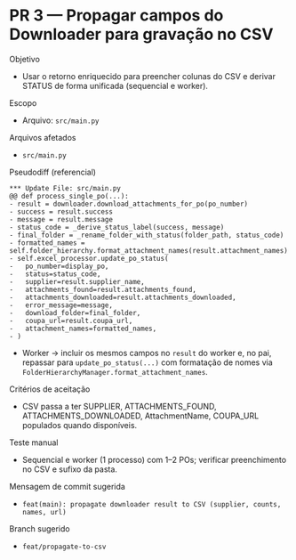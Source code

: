 # PR 3 — Propagar campos do Downloader para gravação no CSV

Objetivo
- Usar o retorno enriquecido para preencher colunas do CSV e derivar STATUS de forma unificada (sequencial e worker).

Escopo
- Arquivo: `src/main.py`

Arquivos afetados
- `src/main.py`

Pseudodiff (referencial)
```
*** Update File: src/main.py
@@ def process_single_po(...):
- result = downloader.download_attachments_for_po(po_number)
- success = result.success
- message = result.message
- status_code = _derive_status_label(success, message)
- final_folder = _rename_folder_with_status(folder_path, status_code)
- formatted_names = self.folder_hierarchy.format_attachment_names(result.attachment_names)
- self.excel_processor.update_po_status(
-   po_number=display_po,
-   status=status_code,
-   supplier=result.supplier_name,
-   attachments_found=result.attachments_found,
-   attachments_downloaded=result.attachments_downloaded,
-   error_message=message,
-   download_folder=final_folder,
-   coupa_url=result.coupa_url,
-   attachment_names=formatted_names,
- )
```
- Worker → incluir os mesmos campos no `result` do worker e, no pai, repassar para `update_po_status(...)` com formatação de nomes via `FolderHierarchyManager.format_attachment_names`.

Critérios de aceitação
- CSV passa a ter SUPPLIER, ATTACHMENTS_FOUND, ATTACHMENTS_DOWNLOADED, AttachmentName, COUPA_URL populados quando disponíveis.

Teste manual
- Sequencial e worker (1 processo) com 1–2 POs; verificar preenchimento no CSV e sufixo da pasta.

Mensagem de commit sugerida
- `feat(main): propagate downloader result to CSV (supplier, counts, names, url)`

Branch sugerido
- `feat/propagate-to-csv`

